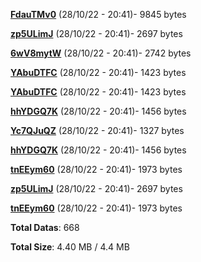 [**FdauTMv0**](/data/FdauTMv0.txt) (28/10/22 - 20:41)- 9845 bytes

[**zp5ULimJ**](/data/zp5ULimJ.txt) (28/10/22 - 20:41)- 2697 bytes

[**6wV8mytW**](/data/6wV8mytW.txt) (28/10/22 - 20:41)- 2742 bytes

[**YAbuDTFC**](/data/YAbuDTFC.txt) (28/10/22 - 20:41)- 1423 bytes

[**YAbuDTFC**](/data/YAbuDTFC.txt) (28/10/22 - 20:41)- 1423 bytes

[**hhYDGQ7K**](/data/hhYDGQ7K.txt) (28/10/22 - 20:41)- 1456 bytes

[**Yc7QJuQZ**](/data/Yc7QJuQZ.txt) (28/10/22 - 20:41)- 1327 bytes

[**hhYDGQ7K**](/data/hhYDGQ7K.txt) (28/10/22 - 20:41)- 1456 bytes

[**tnEEym60**](/data/tnEEym60.txt) (28/10/22 - 20:41)- 1973 bytes

[**zp5ULimJ**](/data/zp5ULimJ.txt) (28/10/22 - 20:41)- 2697 bytes

[**tnEEym60**](/data/tnEEym60.txt) (28/10/22 - 20:41)- 1973 bytes

**Total Datas**: 668

**Total Size**: 4.40 MB / 4.4 MB
